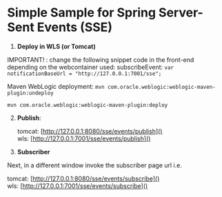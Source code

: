 # **Simple Sample for Spring Server-Sent Events (SSE)**
1. **Deploy in WLS (or Tomcat)**

IMPORTANT! :
change the following snippet code in the front-end depending on the webcontainer used:
subscribeEvent: `var notificationBaseUrl = "http://127.0.0.1:7001/sse";`

Maven WebLogic deployment:
`mvn com.oracle.weblogic:weblogic-maven-plugin:undeploy`

`mvn com.oracle.weblogic:weblogic-maven-plugin:deploy`

2. **Publish**:

   tomcat: [http://127.0.0.1:8080/sse/events/publish]() <br>
   wls: [http://127.0.0.1:7001/sse/events/publish]()

 
3. **Subscriber**
 
 Next, in a different window invoke the subscriber page url i.e. 
 
 tomcat: [http://127.0.0.1:8080/sse/events/subscribe]() <br>
 wls: [http://127.0.0.1:7001/sse/events/subscribe]()
 
 




